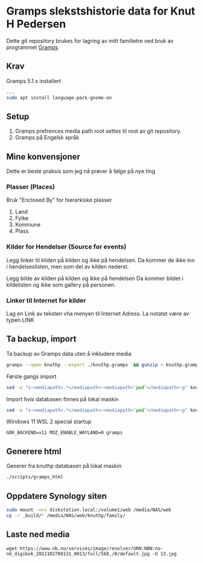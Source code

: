 # Gramps slekstshistorie data for Knut H Pedersen
Dette git repository brukes for lagring av mitt familietre ved bruk av programmet [Gramps](https://github.com/gramps-project/gramps)

## Krav
Gramps 5.1.x installert

```bash
...
sudo apt install language-pack-gnome-en
```

## Setup
1. Gramps prefrences media path root settes til root av git repository.
1. Gramps på Engelsk språk

## Mine konvensjoner
Dette er beste praksis som jeg nå prøver å følge på nye ting
### Plasser (Places)
Bruk "Enclosed By" for hierarkiske plasser
1. Land
2. Fylke
3. Kommune
4. Plass

### Kilder for Hendelser (Source for events)
Legg linker til kilden på kilden og ikke på hendelsen.
Da kommer de ikke inn i hendelseslisten, men som del av kilden nederst.


Legg bilde av kilden på kilden og ikke på hendelsen
Da kommer bildet i kildelisten og ikke som gallery på personen.


### Linker til Internet for kilder
Lag en Link av teksten vha menyen til Internet Adress. La notatet være av typen LINK

## Ta backup, import
Ta backup av Gramps data uten å inkludere media
```bash
gramps --open knuthp --export ./knuthp.gramps  && gunzip < knuthp.gramps > knuthp.xml
```

Første gangs import
```bash
sed -e "s~<mediapath>.*</mediapath>~<mediapath>`pwd`</mediapath>~g" knuthp.xml | gzip > knuthp.gramps && gramps --create=knuthp --import=./knuthp.gramps && gramps --create=knuthp --import=./knuthp.gramps
```

Import hvis databasen finnes på lokal maskin
```bash
sed -e "s~<mediapath>.*</mediapath>~<mediapath>`pwd`</mediapath>~g" knuthp.xml| gzip > knuthp.gramps && gramps --import=./knuthp.gramps && gramps --import=./knuthp.gramps
```

Windows 11 WSL 2 special startup
```
GDK_BACKEND=x11 MOZ_ENABLE_WAYLAND=0 gramps
```

## Generere html
Generer fra knuthp databasen på lokal maskin
```bash
./scripts/gramps_html
```


## Oppdatere Synology siten
```bash
sudo mount -vvv diskstation.local:/volume1/web /media/NAS/web
cp -r _build/* /media/NAS/web/knuthp/family/
```


## Laste ned media
```
wget https://www.nb.no/services/image/resolver/URN:NBN:no-nb_digibok_2011102708131_0013/full/568,/0/default.jpg -O 13.jpg
```
